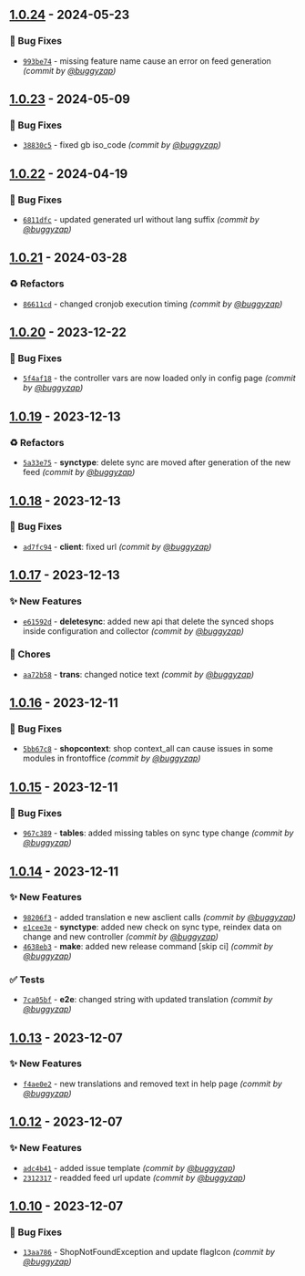 
## [1.0.24] - 2024-05-23
### :bug: Bug Fixes
- [`993be74`](https://github.com/accelasearch/prestashop-module/commit/993be74e1da640b3d31b163d995d068bf7c11435) - missing feature name cause an error on feed generation *(commit by [@buggyzap](https://github.com/buggyzap))*


## [1.0.23] - 2024-05-09
### :bug: Bug Fixes
- [`38830c5`](https://github.com/accelasearch/prestashop-module/commit/38830c5b1d00c7716b9502b1cf4e40e2844698c5) - fixed gb iso_code *(commit by [@buggyzap](https://github.com/buggyzap))*


## [1.0.22] - 2024-04-19
### :bug: Bug Fixes
- [`6811dfc`](https://github.com/accelasearch/prestashop-module/commit/6811dfcfc74c71be7c301a04806acbb3ee6cf74d) - updated generated url without lang suffix *(commit by [@buggyzap](https://github.com/buggyzap))*


## [1.0.21] - 2024-03-28
### :recycle: Refactors
- [`86611cd`](https://github.com/accelasearch/prestashop-module/commit/86611cdcafeda9967d9c8650fa310e4ad65e97e4) - changed cronjob execution timing *(commit by [@buggyzap](https://github.com/buggyzap))*


## [1.0.20] - 2023-12-22
### :bug: Bug Fixes
- [`5f4af18`](https://github.com/accelasearch/prestashop-module/commit/5f4af180742598477421e8f6152d47ef9c540c90) - the controller vars are now loaded only in config page *(commit by [@buggyzap](https://github.com/buggyzap))*


## [1.0.19] - 2023-12-13
### :recycle: Refactors
- [`5a33e75`](https://github.com/accelasearch/prestashop-module/commit/5a33e757d81c6743a5a2c9c944485f76fd418c2d) - **synctype**: delete sync are moved after generation of the new feed *(commit by [@buggyzap](https://github.com/buggyzap))*


## [1.0.18] - 2023-12-13
### :bug: Bug Fixes
- [`ad7fc94`](https://github.com/accelasearch/prestashop-module/commit/ad7fc94ffc123c7d51ce654a6c5ea67d05e3b992) - **client**: fixed url *(commit by [@buggyzap](https://github.com/buggyzap))*


## [1.0.17] - 2023-12-13
### :sparkles: New Features
- [`e61592d`](https://github.com/accelasearch/prestashop-module/commit/e61592d99c0cbd80dbce55f0d2dc44fa312937d6) - **deletesync**: added new api that delete the synced shops inside configuration and collector *(commit by [@buggyzap](https://github.com/buggyzap))*

### :wrench: Chores
- [`aa72b58`](https://github.com/accelasearch/prestashop-module/commit/aa72b58a3be8f3ba84918d415cb2d2581ad9571b) - **trans**: changed notice text *(commit by [@buggyzap](https://github.com/buggyzap))*


## [1.0.16] - 2023-12-11
### :bug: Bug Fixes
- [`5bb67c8`](https://github.com/accelasearch/prestashop-module/commit/5bb67c82431ee884c1c7aa0ddb002db80b1ed0d5) - **shopcontext**: shop context_all can cause issues in some modules in frontoffice *(commit by [@buggyzap](https://github.com/buggyzap))*


## [1.0.15] - 2023-12-11
### :bug: Bug Fixes
- [`967c389`](https://github.com/accelasearch/prestashop-module/commit/967c3897eb2d68d8e4e0a602d2e9dfe3b538f05f) - **tables**: added missing tables on sync type change *(commit by [@buggyzap](https://github.com/buggyzap))*


## [1.0.14] - 2023-12-11
### :sparkles: New Features
- [`98206f3`](https://github.com/accelasearch/prestashop-module/commit/98206f3d76599d7e165c92f560f1aea915210814) - added translation e new asclient calls *(commit by [@buggyzap](https://github.com/buggyzap))*
- [`e1cee3e`](https://github.com/accelasearch/prestashop-module/commit/e1cee3e4f00aaeb034c98e96f3d19acb5560fb83) - **synctype**: added new check on sync type, reindex data on change and new controller *(commit by [@buggyzap](https://github.com/buggyzap))*
- [`4638eb3`](https://github.com/accelasearch/prestashop-module/commit/4638eb3f214958c57d7e293e81e489ce97139b72) - **make**: added new release command [skip ci] *(commit by [@buggyzap](https://github.com/buggyzap))*

### :white_check_mark: Tests
- [`7ca05bf`](https://github.com/accelasearch/prestashop-module/commit/7ca05bf9f22e41bb19b311b1dbc74218bb011fa1) - **e2e**: changed string with updated translation *(commit by [@buggyzap](https://github.com/buggyzap))*


## [1.0.13] - 2023-12-07
### :sparkles: New Features
- [`f4ae0e2`](https://github.com/accelasearch/prestashop-module/commit/f4ae0e2cf729b336d87d85b706e5f6972aee4873) - new translations and removed text in help page *(commit by [@buggyzap](https://github.com/buggyzap))*


## [1.0.12] - 2023-12-07
### :sparkles: New Features
- [`adc4b41`](https://github.com/accelasearch/prestashop-module/commit/adc4b417e470149c347dba9359b146bbd459c9af) - added issue template *(commit by [@buggyzap](https://github.com/buggyzap))*
- [`2312317`](https://github.com/accelasearch/prestashop-module/commit/2312317110740a7a024ec58746cf47fbd1e1cdf2) - readded feed url update *(commit by [@buggyzap](https://github.com/buggyzap))*


## [1.0.10] - 2023-12-07
### :bug: Bug Fixes
- [`13aa786`](https://github.com/accelasearch/prestashop-module/commit/13aa786c5c8119c82cde4ecd2c6b1cac57f59503) - ShopNotFoundException and update flagIcon *(commit by [@buggyzap](https://github.com/buggyzap))*


[1.0.10]: https://github.com/accelasearch/prestashop-module/compare/1.0.9...1.0.10

[1.0.12]: https://github.com/accelasearch/prestashop-module/compare/1.0.11...1.0.12
[1.0.13]: https://github.com/accelasearch/prestashop-module/compare/1.0.12...1.0.13
[1.0.14]: https://github.com/accelasearch/prestashop-module/compare/1.0.13...1.0.14
[1.0.15]: https://github.com/accelasearch/prestashop-module/compare/1.0.14...1.0.15
[1.0.16]: https://github.com/accelasearch/prestashop-module/compare/1.0.15...1.0.16
[1.0.17]: https://github.com/accelasearch/prestashop-module/compare/1.0.16...1.0.17
[1.0.18]: https://github.com/accelasearch/prestashop-module/compare/1.0.17...1.0.18
[1.0.19]: https://github.com/accelasearch/prestashop-module/compare/1.0.18...1.0.19
[1.0.20]: https://github.com/accelasearch/prestashop-module/compare/1.0.19...1.0.20
[1.0.21]: https://github.com/accelasearch/prestashop-module/compare/1.0.20...1.0.21
[1.0.22]: https://github.com/accelasearch/prestashop-module/compare/1.0.21...1.0.22
[1.0.23]: https://github.com/accelasearch/prestashop-module/compare/1.0.22...1.0.23
[1.0.24]: https://github.com/accelasearch/prestashop-module/compare/1.0.23...1.0.24
